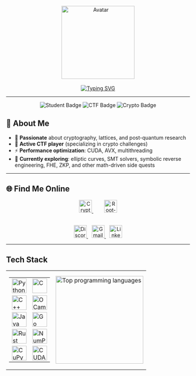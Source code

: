 <!-- Banner / aesthetic header -->
<p align="center">
  <img src="https://i.imgur.com/5Li1pya.gif" width="200px" alt="Avatar"><br><br>
  <a href="https://git.io/typing-svg">
    <img src="https://readme-typing-svg.herokuapp.com?font=Fira+Code&duration=3000&pause=300&center=true&vCenter=true&width=435&lines=+Hi+I'm+Paul+Vi%C3%A9+aka+Garab;CTF+player+(mostly+crypto);Student+%40+T%C3%A9l%C3%A9com+Paris;Love+low-level+or+math+optimizations;Working+currently+on+lattice+crypto" 
         alt="Typing SVG" />
  </a>
</p>

---

<p align="center">
  <img src="https://img.shields.io/badge/Student-🎓-blue?style=for-the-badge" alt="Student Badge" />
  <img src="https://img.shields.io/badge/CTF%20Player-🏴-green?style=for-the-badge" alt="CTF Badge" />
  <img src="https://img.shields.io/badge/Crypto-🔐-purple?style=for-the-badge" alt="Crypto Badge" />
</p>


## 🧠 About Me

- 🔐 **Passionate** about cryptography, lattices, and post-quantum research  
- 🏴 **Active CTF player** (specializing in crypto challenges)  
- ⚡ **Performance optimization**: CUDA, AVX, multithreading  
- 🔭 **Currently exploring**: elliptic curves, SMT solvers, symbolic reverse engineering, FHE, ZKP, and other math-driven side quests  

---

## 🌐 Find Me Online

<!-- CTF Platforms -->
<p align="center">
  <a href="https://cryptohack.org/user/Garab/" target="_blank" style="margin: 0 15px;">
    <img src="https://cryptohack.org/static/favicon/android-icon-192x192.png" alt="CryptoHack" height="35" />
  </a>
  <a href="https://www.root-me.org/Garab" target="_blank" style="margin: 0 15px;">
    <img src="https://pbs.twimg.com/profile_images/925763062837252096/43MyHYBN_400x400.jpg" alt="Root‑Me" height="35" />
  </a>
</p>

<br>

<!-- Contact & Social -->
<div align="center">
  <a href="https://discordapp.com/users/.garab." target="_blank" style="margin: 0 5px;">
    <img src="https://img.shields.io/static/v1?message=Discord&logo=discord&color=7289DA&style=for-the-badge" alt="Discord" height="35" />
  </a>
  <a href="mailto:garabpro@gmail.com" target="_blank" style="margin: 0 5px;">
    <img src="https://img.shields.io/static/v1?message=Gmail&logo=gmail&color=D14836&style=for-the-badge" alt="Gmail" height="35" />
  </a>
  <a href="https://www.linkedin.com/in/paul-vie/" target="_blank" style="margin: 0 5px;">
    <img src="https://img.shields.io/static/v1?message=LinkedIn&logo=linkedin&color=0077B5&style=for-the-badge" alt="LinkedIn" height="35" />
  </a>
</div>

---

## Tech Stack

<div align="center">
  <table align="center" cellspacing="20" cellpadding="10">
    <tr valign="middle">
      <!-- Icons Grid: 5 rows × 2 columns -->
      <td>
        <table cellspacing="15" cellpadding="5">
          <tr>
            <td><img src="https://cdn.jsdelivr.net/gh/devicons/devicon/icons/python/python-original.svg" height="40" alt="Python"/></td>
            <td><img src="https://cdn.jsdelivr.net/gh/devicons/devicon/icons/c/c-original.svg" height="40" alt="C"/></td>
          </tr>
          <tr>
            <td><img src="https://upload.wikimedia.org/wikipedia/commons/thumb/1/18/ISO_C%2B%2B_Logo.svg/1822px-ISO_C%2B%2B_Logo.svg.png" height="40" alt="C++"/></td>
            <td><img src="https://cdn.jsdelivr.net/gh/devicons/devicon/icons/ocaml/ocaml-original.svg" height="40" alt="OCaml"/></td>
          </tr>
          <tr>
            <td><img src="https://cdn.jsdelivr.net/gh/devicons/devicon/icons/java/java-original.svg" height="40" alt="Java"/></td>
            <td><img src="https://cdn.jsdelivr.net/gh/devicons/devicon/icons/go/go-original.svg" height="40" alt="Go"/></td>
          </tr>
          <tr>
            <td><img src="https://www.rust-lang.org/logos/rust-logo-512x512.png" height="40" alt="Rust"/></td>
            <td><img src="https://cdn.jsdelivr.net/gh/devicons/devicon/icons/numpy/numpy-original.svg" height="40" alt="NumPy"/></td>
          </tr>
          <tr>
            <td><img src="https://avatars.githubusercontent.com/u/23187665?s=280&v=4" height="40" alt="CuPy"/></td>
            <td><img src="https://www.svgrepo.com/download/373541/cuda.svg" height="40" alt="CUDA"/></td>
          </tr>
        </table>
      </td>
      <!-- Vertical Donut Stats -->
      <td>
        <img src="https://github-readme-stats.vercel.app/api/top-langs/?username=plvie&exclude_repo=plvie.github.io&layout=donut-vertical&theme=tokyonight" alt="Top programming languages" width="240" />
      </td>
    </tr>
  </table>
</div>
